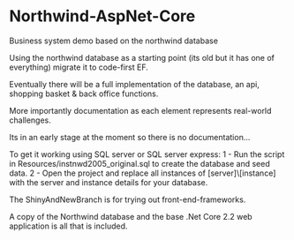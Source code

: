 # Northwind-AspNet-Core
Business system demo based on the northwind database

Using the northwind database as a starting point (its old but it has one of everything) migrate it to code-first EF.

Eventually there will be a full implementation of the database, an api, shopping basket & back office functions.

More importantly documentation as each element represents real-world challenges.

Its in an early stage at the moment so there is no documentation...

To get it working using SQL server or SQL server express:
1 - Run the script in Resources/instnwd2005_original.sql to create the database and seed data.
2 - Open the project and replace all instances of [server]\\[instance] with the server and instance details for your database.

The ShinyAndNewBranch is for trying out front-end-frameworks.

A copy of the Northwind database and the base .Net Core 2.2 web application is all that is included.
